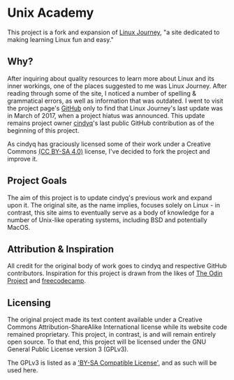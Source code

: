 # Unix Academy

This project is a fork and expansion of [Linux Journey](https://linuxjourney.com), "a site dedicated to making learning Linux fun and easy."

## Why?

After inquiring about quality resources to learn more about Linux and its inner workings, one of the places suggested to me was Linux Journey. After reading through some of the site, I noticed a number of spelling & grammatical errors, as well as information that was outdated. I went to visit the project page's [GitHub](https://github.com/cindyq/linuxjourney) only to find that Linux Journey's last update was in March of 2017, when a project hiatus was announced. This update remains project owner [cindyq](https://github.com/cindyq)'s last public GitHub contribution as of the beginning of this project.

As cindyq has graciously licensed some of their work under a Creative Commons [(CC BY-SA 4.0)](https://creativecommons.org/licenses/by-sa/4.0/) license, I've decided to fork the project and improve it.

## Project Goals

The aim of this project is to update cindyq's previous work and expand upon it. The original site, as the name implies, focuses solely on Linux - in contrast, this site aims to eventually serve as a body of knowledge for a number of Unix-like operating systems, including BSD and potentially MacOS.

## Attribution & Inspiration

All credit for the original body of work goes to cindyq and respective GitHub contributors. Inspiration for this project is drawn from the likes of [The Odin Project](https://www.theodinproject.com/) and [freecodecamp](https://www.freecodecamp.org/).

## Licensing

The original project made its text content available under a Creative Commons Attribution-ShareAlike International license while its website code remained proprietary. This project, in contrast, is and will remain entirely open source. To that end, this project will be licensed under the GNU General Public License version 3 (GPLv3).

The GPLv3 is listed as a ['BY-SA Compatible License'](https://creativecommons.org/share-your-work/licensing-considerations/compatible-licenses), and as such will be used here.